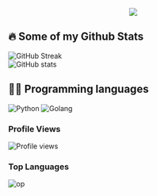 <p align="center">
  <a href="https://t.me/AloM4hdi"><img src="https://img.shields.io/badge/Telegram-2CA5E0?style=for-the-badge&logo=telegram&logoColor=white"></a>
</p>
  
## 🔥 Some of my Github Stats

![GitHub Streak](https://github-readme-streak-stats.herokuapp.com?user=mandofskii&theme=radical&hide_border=true)
</br>
![GitHub stats](https://github-readme-stats.vercel.app/api?username=mandofskii&show_icons=true&theme=radical&hide_border=true&count_private=true)
</br>


## 👨‍💻 Programming languages

![Python](https://img.shields.io/badge/Python-%2314354C?&style=for-the-badge&logoColor=white&logo=python)
![Golang](https://img.shields.io/badge/Go-00ADD8?style=for-the-badge&logo=go&logoColor=white)

### Profile Views
![Profile views](https://hits.seeyoufarm.com/api/count/incr/badge.svg?url=https://github.com/Mandofskii)
### Top Languages
![op](https://github-readme-stats.vercel.app/api/top-langs/?username=mandofskii&theme=radical&layout=compact&langs_count=6&hide_border=true)
